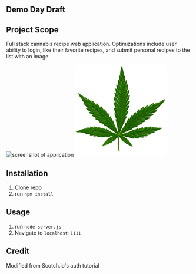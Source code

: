 ## Demo Day Draft

## Project Scope
Full stack cannabis recipe web application. Optimizations include user ability to login, like their favorite recipes, and submit personal recipes to the list with an image. 


![ screenshot of application](https://github.com/asiahbennettdev/Demo-day-draft-one/blob/master/public/img/herbs.png)
![ screenshot of application](https://github.com/asiahbennettdev/Demo-day-draft-one/blob/master/public/img/m2.png)

## Installation

1. Clone repo
2. run `npm install`

## Usage

1. run `node server.js`
2. Navigate to `localhost:1111`

## Credit

Modified from Scotch.io's auth tutorial
